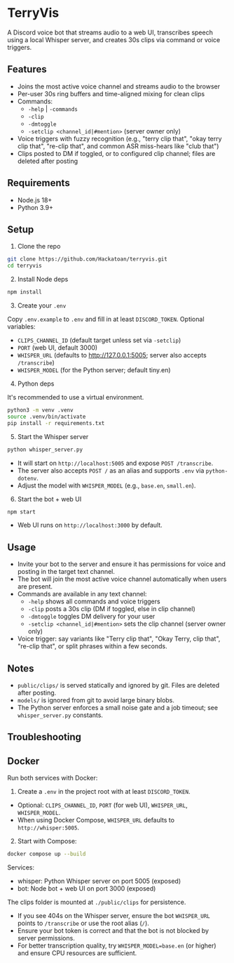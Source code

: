 # TerryVis

A Discord voice bot that streams audio to a web UI, transcribes speech using a local Whisper server, and creates 30s clips via command or voice triggers.

## Features
- Joins the most active voice channel and streams audio to the browser
- Per-user 30s ring buffers and time-aligned mixing for clean clips
- Commands:
  - `-help` | `-commands`
  - `-clip`
  - `-dmtoggle`
  - `-setclip <channel_id|#mention>` (server owner only)
- Voice triggers with fuzzy recognition (e.g., "terry clip that", "okay terry clip that", "re-clip that", and common ASR miss-hears like "club that")
- Clips posted to DM if toggled, or to configured clip channel; files are deleted after posting

## Requirements
- Node.js 18+
- Python 3.9+

## Setup

1. Clone the repo

```bash
git clone https://github.com/Hackatoan/terryvis.git
cd terryvis
```

2. Install Node deps

```bash
npm install
```

3. Create your `.env`

Copy `.env.example` to `.env` and fill in at least `DISCORD_TOKEN`.
Optional variables:
- `CLIPS_CHANNEL_ID` (default target unless set via `-setclip`)
- `PORT` (web UI, default 3000)
- `WHISPER_URL` (defaults to http://127.0.0.1:5005; server also accepts `/transcribe`)
- `WHISPER_MODEL` (for the Python server; default tiny.en)

4. Python deps

It's recommended to use a virtual environment.

```bash
python3 -m venv .venv
source .venv/bin/activate
pip install -r requirements.txt
```

5. Start the Whisper server

```bash
python whisper_server.py
```

- It will start on `http://localhost:5005` and expose `POST /transcribe`.
- The server also accepts `POST /` as an alias and supports `.env` via `python-dotenv`.
- Adjust the model with `WHISPER_MODEL` (e.g., `base.en`, `small.en`).

6. Start the bot + web UI

```bash
npm start
```

- Web UI runs on `http://localhost:3000` by default.

## Usage
- Invite your bot to the server and ensure it has permissions for voice and posting in the target text channel.
- The bot will join the most active voice channel automatically when users are present.
- Commands are available in any text channel:
  - `-help` shows all commands and voice triggers
  - `-clip` posts a 30s clip (DM if toggled, else in clip channel)
  - `-dmtoggle` toggles DM delivery for your user
  - `-setclip <channel_id|#mention>` sets the clip channel (server owner only)
- Voice trigger: say variants like "Terry clip that", "Okay Terry, clip that", "re-clip that", or split phrases within a few seconds.

## Notes
- `public/clips/` is served statically and ignored by git. Files are deleted after posting.
- `models/` is ignored from git to avoid large binary blobs.
- The Python server enforces a small noise gate and a job timeout; see `whisper_server.py` constants.

## Troubleshooting
## Docker

Run both services with Docker:

1. Create a `.env` in the project root with at least `DISCORD_TOKEN`.
  - Optional: `CLIPS_CHANNEL_ID`, `PORT` (for web UI), `WHISPER_URL`, `WHISPER_MODEL`.
  - When using Docker Compose, `WHISPER_URL` defaults to `http://whisper:5005`.

2. Start with Compose:

```bash
docker compose up --build
```

Services:
- whisper: Python Whisper server on port 5005 (exposed)
- bot: Node bot + web UI on port 3000 (exposed)

The clips folder is mounted at `./public/clips` for persistence.

- If you see 404s on the Whisper server, ensure the bot `WHISPER_URL` points to `/transcribe` or use the root alias (`/`).
- Ensure your bot token is correct and that the bot is not blocked by server permissions.
- For better transcription quality, try `WHISPER_MODEL=base.en` (or higher) and ensure CPU resources are sufficient.
